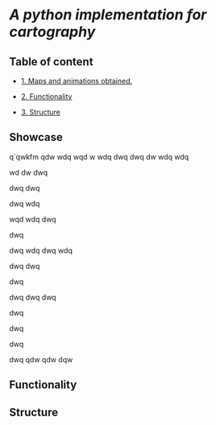 # <em> A python implementation for cartography</em>

## Table of content

* [1. Maps and animations obtained.](#showcase)

* [2. Functionality](#functionality)

* [3. Structure](#structure)

## Showcase

 q´qwkfm
 qdw
 wdq
 wqd
 w
 wdq
 dwq
 dwq
 dw
 wdq
 wdq

 wd
 dw
 dwq

 
 dwq
 dwq

 
 dwq
 wdq

 
 wqd
 wdq
 dwq

 
 dwq

 dwq
 wdq
 dwq
 wdq

 
 dwq
 dwq

 
 dwq

 
 dwq
 dwq
 dwq

 

 
 dwq

 
 dwq

 
 dwq

 
 dwq
 qdw
 qdw
 dqw

 
## Functionality

## Structure
